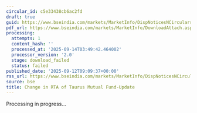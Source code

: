 ```yaml
---
circular_id: c5e33438cb6ac2fd
draft: true
guid: https://www.bseindia.com/markets/MarketInfo/DispNoticesNCirculars.aspx?Noticeid={003A991B-20E5-4CB8-A7EE-16AEBDBE8522}&noticeno=20250912-48&dt=09/12/2025&icount=48&totcount=103&flag=0
pdf_url: https://www.bseindia.com/markets/MarketInfo/DownloadAttach.aspx?id=20250912-48&attachedId=
processing:
  attempts: 1
  content_hash: ''
  processed_at: '2025-09-14T03:49:42.464002'
  processor_version: '2.0'
  stage: download_failed
  status: failed
published_date: '2025-09-12T09:09:37+00:00'
rss_url: https://www.bseindia.com/markets/MarketInfo/DispNoticesNCirculars.aspx?Noticeid={003A991B-20E5-4CB8-A7EE-16AEBDBE8522}&noticeno=20250912-48&dt=09/12/2025&icount=48&totcount=103&flag=0
source: bse
title: Change in RTA of Taurus Mutual Fund-Update
---
```


Processing in progress...